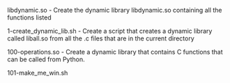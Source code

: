 libdynamic.so - Create the dynamic library libdynamic.so containing all the functions listed 

1-create_dynamic_lib.sh - Create a script that creates a dynamic library called liball.so from all the .c files that are in the current directory

100-operations.so - Create a dynamic library that contains C functions that can be called from Python.

101-make_me_win.sh
